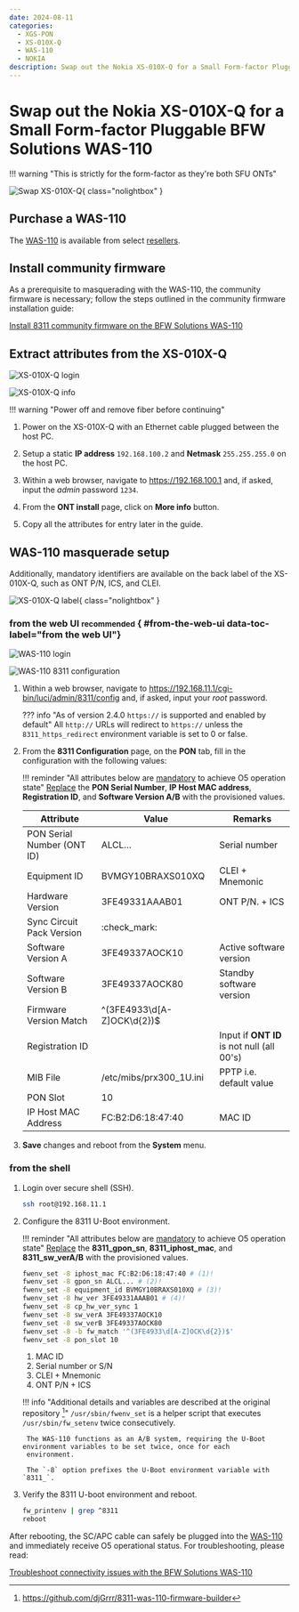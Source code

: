 ```yaml
---
date: 2024-08-11
categories:
  - XGS-PON
  - XS-010X-Q
  - WAS-110
  - NOKIA
description: Swap out the Nokia XS-010X-Q for a Small Form-factor Pluggable BFW Solutions WAS-110
---
```


# Swap out the Nokia XS-010X-Q for a Small Form-factor Pluggable BFW Solutions WAS-110

!!! warning "This is strictly for the form-factor as they're both SFU ONTs"

![Swap XS-010X-Q](swap-out-the-nokia-xs-010x-q-for-a-small-form-factor-pluggable-bfw-solutions-was-110/swap_xs010xq_was110.webp){ class="nolightbox" }

<!-- more -->
<!-- nocont -->

## Purchase a WAS-110

The [WAS-110] is available from select [resellers].

 [resellers]: https://pon.wiki/xgs-pon/ont/bfw-solutions/was-110/#value-added-resellers

## Install community firmware

As a prerequisite to masquerading with the WAS-110, the community firmware is necessary; follow the steps
outlined in the community firmware installation guide:

[Install 8311 community firmware on the BFW Solutions WAS-110](install-8311-community-firmware-on-the-bfw-solutions-was-110.md)

## Extract attributes from the XS-010X-Q

<div class="swiper" markdown>

<div class="swiper-slide" markdown>

![XS-010X-Q login](swap-out-the-nokia-xs-010x-q-for-a-small-form-factor-pluggable-bfw-solutions-was-110/xs010xq_login.webp)

</div>

<div class="swiper-slide" step="5" markdown>

![XS-010X-Q info](swap-out-the-nokia-xs-010x-q-for-a-small-form-factor-pluggable-bfw-solutions-was-110/xs010xq_info.webp)

</div>

</div>

!!! warning "Power off and remove fiber before continuing"

1. Power on the XS-010X-Q with an Ethernet cable plugged between the host PC.

2. Setup a static **IP address** `192.168.100.2` and **Netmask** `255.255.255.0` on the host PC.

3. Within a web browser, navigate to <https://192.168.100.1> and, if asked, input the *admin* password `1234`.

4. From the __ONT install__ page, click on __More info__ button.

5. Copy all the attributes for entry later in the guide.

## WAS-110 masquerade setup

Additionally, mandatory identifiers are available on the back label of the XS-010X-Q, such as ONT P/N, ICS, and CLEI.

<div id="xs-010x-q-label"></div>

![XS-010X-Q label](swap-out-the-nokia-xs-010x-q-for-a-small-form-factor-pluggable-bfw-solutions-was-110/xs010xq_label.webp){ class="nolightbox" }

### from the web UI <small>recommended</small> { #from-the-web-ui data-toc-label="from the web UI"}

<div class="swiper" markdown>

<div class="swiper-slide" markdown>

![WAS-110 login](shared-assets/was_110_luci_login.webp)

</div>

<div class="swiper-slide" markdown>

![WAS-110 8311 configuration](shared-assets/was_110_luci_config.webp)

</div>

</div>

1. Within a web browser, navigate to
   <https://192.168.11.1/cgi-bin/luci/admin/8311/config>
   and, if asked, input your <em>root</em> password.

    ??? info "As of version 2.4.0 `https://` is supported and enabled by default"
        All `http://` URLs will redirect to `https://` unless the `8311_https_redirect` environment variable is set to
        0 or false.

2. From the __8311 Configuration__ page, on the __PON__ tab, fill in the configuration with the following values:

    !!! reminder "All attributes below are <ins>mandatory</ins> to achieve O5 operation state"
        <ins>Replace</ins> the __PON Serial Number__, __IP Host MAC address__, __Registration ID__, and
        __Software Version A/B__ with the provisioned values.

    | Attribute                  | Value                         | Remarks                                    |
    | -------------------------- | ----------------------------- | ------------------------------------------ |
    | PON Serial Number (ONT ID) | ALCL&hellip;                  | Serial number                              |
    | Equipment ID               | BVMGY10BRAXS010XQ             | CLEI + Mnemonic                            |
    | Hardware Version           | 3FE49331AAAB01                | ONT P/N. + ICS                             |
    | Sync Circuit Pack Version  | :check_mark:                  |                                            |
    | Software Version A         | 3FE49337AOCK10                | Active software version                    |
    | Software Version B         | 3FE49337AOCK80                | Standby software version                   |
    | Firmware Version Match     | ^(3FE4933\d[A-Z]OCK\d{2})$    |                                            |
    | Registration ID            |                               | Input if __ONT ID__ is not null (all 00's) |
    | MIB File                   | /etc/mibs/prx300_1U.ini       | PPTP i.e. default value                    |
    | PON Slot                   | 10                            |                                            |
    | IP Host MAC Address        | FC:B2:D6:18:47:40             | MAC ID                                     |

3. __Save__ changes and reboot from the __System__ menu.

### from the shell

1. Login over secure shell (SSH).

    ``` sh
    ssh root@192.168.11.1
    ```
2. Configure the 8311 U-Boot environment.

    !!! reminder "All attributes below are <ins>mandatory</ins> to achieve O5 operation state"
        <ins>Replace</ins> the __8311_gpon_sn__, __8311_iphost_mac__, and __8311_sw_verA/B__ with
        the provisioned values.

    ``` sh
    fwenv_set -8 iphost_mac FC:B2:D6:18:47:40 # (1)!
    fwenv_set -8 gpon_sn ALCL... # (2)!
    fwenv_set -8 equipment_id BVMGY10BRAXS010XQ # (3)!
    fwenv_set -8 hw_ver 3FE49331AAAB01 # (4)!
    fwenv_set -8 cp_hw_ver_sync 1
    fwenv_set -8 sw_verA 3FE49337AOCK10
    fwenv_set -8 sw_verB 3FE49337AOCK80
    fwenv_set -8 -b fw_match '^(3FE4933\d[A-Z]OCK\d{2})$'
    fwenv_set -8 pon_slot 10
    ```

    1. MAC ID
    2. Serial number or S/N
    3. CLEI + Mnemonic
    4. ONT P/N + ICS

    !!! info "Additional details and variables are described at the original repository [^1]"
        `/usr/sbin/fwenv_set` is a helper script that executes `/usr/sbin/fw_setenv` twice consecutively.

        The WAS-110 functions as an A/B system, requiring the U-Boot environment variables to be set twice, once for each
        environment.

        The `-8` option prefixes the U-Boot environment variable with `8311_`.

3. Verify the 8311 U-boot environment and reboot.

    ``` sh
    fw_printenv | grep ^8311
    reboot
    ```

After rebooting, the SC/APC cable can safely be plugged into the [WAS-110] and immediately receive O5
operational status. For troubleshooting, please read:

[Troubleshoot connectivity issues with the BFW Solutions WAS-110]

  [WAS-110]: ../xgs-pon/ont/bfw-solutions/was-110.md#value-added-resellers
  [Troubleshoot connectivity issues with the BFW Solutions WAS-110]: troubleshoot-connectivity-issues-with-the-bfw-solutions-was-110.md

[^1]: <https://github.com/djGrrr/8311-was-110-firmware-builder>
